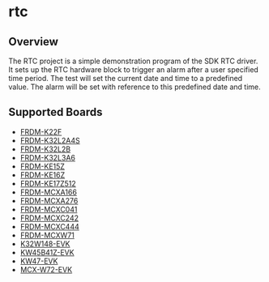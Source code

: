 # rtc

## Overview
The RTC project is a simple demonstration program of the SDK RTC driver. It sets up the RTC
hardware block to trigger an alarm after a user specified time period. The test will set the current
date and time to a predefined value. The alarm will be set with reference to this predefined date
and time.

## Supported Boards
- [FRDM-K22F](../../_boards/frdmk22f/driver_examples/rtc/example_board_readme.md)
- [FRDM-K32L2A4S](../../_boards/frdmk32l2a4s/driver_examples/rtc/example_board_readme.md)
- [FRDM-K32L2B](../../_boards/frdmk32l2b/driver_examples/rtc/example_board_readme.md)
- [FRDM-K32L3A6](../../_boards/frdmk32l3a6/driver_examples/rtc/example_board_readme.md)
- [FRDM-KE15Z](../../_boards/frdmke15z/driver_examples/rtc/example_board_readme.md)
- [FRDM-KE16Z](../../_boards/frdmke16z/driver_examples/rtc/example_board_readme.md)
- [FRDM-KE17Z512](../../_boards/frdmke17z512/driver_examples/rtc/example_board_readme.md)
- [FRDM-MCXA166](../../_boards/frdmmcxa166/driver_examples/rtc/example_board_readme.md)
- [FRDM-MCXA276](../../_boards/frdmmcxa276/driver_examples/rtc/example_board_readme.md)
- [FRDM-MCXC041](../../_boards/frdmmcxc041/driver_examples/rtc/example_board_readme.md)
- [FRDM-MCXC242](../../_boards/frdmmcxc242/driver_examples/rtc/example_board_readme.md)
- [FRDM-MCXC444](../../_boards/frdmmcxc444/driver_examples/rtc/example_board_readme.md)
- [FRDM-MCXW71](../../_boards/frdmmcxw71/driver_examples/rtc/example_board_readme.md)
- [K32W148-EVK](../../_boards/k32w148evk/driver_examples/rtc/example_board_readme.md)
- [KW45B41Z-EVK](../../_boards/kw45b41zevk/driver_examples/rtc/example_board_readme.md)
- [KW47-EVK](../../_boards/kw47evk/driver_examples/rtc/example_board_readme.md)
- [MCX-W72-EVK](../../_boards/mcxw72evk/driver_examples/rtc/example_board_readme.md)

